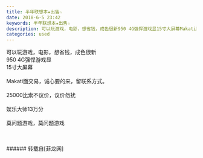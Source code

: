 ```yaml
---
title: 半年联想本★出售☆
date: 2018-6-5 23:42
keywords: 半年联想本★出售☆
description: 可以玩游戏，电影，想省钱，成色很新950 4G强悍游戏显15寸大屏幕Makati面交易，诚心要的来，留联系方式。25000比索不议价，议价勿扰娱乐大师13万分莫问题游戏，莫问题游戏
categories: used
---
```

<td class="t_f" id="postmessage_1394497">

可以玩游戏，电影，想省钱，成色很新<br/>
950 4G强悍游戏显<br/>
15寸大屏幕<br/>
<br/>
Makati面交易，诚心要的来，留联系方式。<br/>
<br/>
25000比索不议价，议价勿扰<br/>
<br/>
娱乐大师13万分<br/>
<br/>
莫问题游戏，莫问题游戏<br/>
<br/>
<br/>
<img alt="" border="0" class="zoom" data-cf-modified-24a37a2171ff5adb59660e7b-="" file="http://www.flw.ph/data/appbyme/upload/image/201806/05/EpeZhQwsM3a3.jpg" id="aimg_OmU9N" lazyloadthumb="1" onclick="" onmouseover="" src="http://www.flw.ph/data/appbyme/upload/image/201806/05/EpeZhQwsM3a3.jpg"/><br/>
<img alt="" border="0" class="zoom" data-cf-modified-24a37a2171ff5adb59660e7b-="" file="http://www.flw.ph/data/appbyme/upload/image/201806/05/6N6ihOCPZWWj.jpg" id="aimg_ak66V" lazyloadthumb="1" onclick="" onmouseover="" src="http://www.flw.ph/data/appbyme/upload/image/201806/05/6N6ihOCPZWWj.jpg"/><br/>
<img alt="" border="0" class="zoom" data-cf-modified-24a37a2171ff5adb59660e7b-="" file="http://www.flw.ph/data/appbyme/upload/image/201806/05/ake9d4tRfwOf.jpg" id="aimg_Un55k" lazyloadthumb="1" onclick="" onmouseover="" src="http://www.flw.ph/data/appbyme/upload/image/201806/05/ake9d4tRfwOf.jpg"/><br/>
<img alt="" border="0" class="zoom" data-cf-modified-24a37a2171ff5adb59660e7b-="" file="http://www.flw.ph/data/appbyme/upload/image/201806/05/SqTuyjEZqhS9.jpg" id="aimg_YAOoX" lazyloadthumb="1" onclick="" onmouseover="" src="http://www.flw.ph/data/appbyme/upload/image/201806/05/SqTuyjEZqhS9.jpg"/><br/>
<img alt="" border="0" class="zoom" data-cf-modified-24a37a2171ff5adb59660e7b-="" file="http://www.flw.ph/data/appbyme/upload/image/201806/05/vZi9h2fEvaFY.jpg" id="aimg_NBgMs" lazyloadthumb="1" onclick="" onmouseover="" src="http://www.flw.ph/data/appbyme/upload/image/201806/05/vZi9h2fEvaFY.jpg"/><br/>
<img alt="" border="0" class="zoom" data-cf-modified-24a37a2171ff5adb59660e7b-="" file="http://www.flw.ph/data/appbyme/upload/image/201806/05/iNPX0TgudORj.jpg" id="aimg_XGnE9" lazyloadthumb="1" onclick="" onmouseover="" src="http://www.flw.ph/data/appbyme/upload/image/201806/05/iNPX0TgudORj.jpg"/><br/>
<img alt="" border="0" class="zoom" data-cf-modified-24a37a2171ff5adb59660e7b-="" file="http://www.flw.ph/data/appbyme/upload/image/201806/05/XszoiRNifPYq.jpg" id="aimg_AyySb" lazyloadthumb="1" onclick="" onmouseover="" src="http://www.flw.ph/data/appbyme/upload/image/201806/05/XszoiRNifPYq.jpg"/><br/>
<img alt="" border="0" class="zoom" data-cf-modified-24a37a2171ff5adb59660e7b-="" file="http://www.flw.ph/data/appbyme/upload/image/201806/05/F8ZKDkQFx1O2.jpg" id="aimg_nbtme" lazyloadthumb="1" onclick="" onmouseover="" src="http://www.flw.ph/data/appbyme/upload/image/201806/05/F8ZKDkQFx1O2.jpg"/><br/>
</td>
###### 转载自[菲龙网]